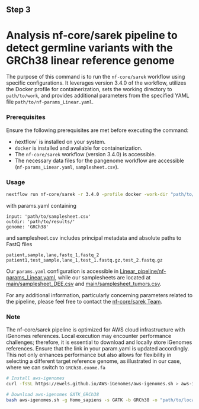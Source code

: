 ## Step 3
# Analysis nf-core/sarek pipeline to detect germline variants with the GRCh38 linear reference genome

The purpose of this command is to run the `nf-core/sarek` workflow using specific configurations. It leverages version 3.4.0 of the workflow, utilizes the Docker profile for containerization, sets the working directory to `path/to/work`, and provides additional parameters from the specified YAML file `path/to/nf-params_Linear.yaml`.

### Prerequisites

Ensure the following prerequisites are met before executing the command:

- ǹextflow` is installed on your system.
- `docker` is installed and available for containerization.
- The `nf-core/sarek` workflow (version 3.4.0) is accessible.
- The necessary data files for the pangenome workflow are accessible (`nf-params_Linear.yaml`, `samplesheet.csv`).

### Usage
```bash
nextflow run nf-core/sarek -r 3.4.0 -profile docker -work-dir "path/to/work" -params-file "path/to/nf-params_Linear.yaml"
```
with params.yaml containing
```
input: 'path/to/samplesheet.csv'
outdir: 'path/to/results/'
genome: 'GRCh38'
```
and samplesheet.csv includes principal metadata and absolute paths to FastQ files 
```
patient,sample,lane,fastq_1,fastq_2
patient1,test_sample,lane_1,test_1.fastq.gz,test_2.fastq.gz
```
Our `params.yaml` configuration is accessible in [Linear_pipeline/nf-params_Linear.yaml](https://github.com/LuciaNhuNguyen/Masterarbeit/blob/main/Linear_pipeline/nf-params_Linear.yaml), while our samplesheets are located at [main/samplesheet_DEE.csv](https://github.com/LuciaNhuNguyen/Masterarbeit/blob/main/samplesheet_DEE.csv) and [main/samplesheet_tumors.csv](https://github.com/LuciaNhuNguyen/Masterarbeit/blob/main/samplesheet_tumors.csv). 

For any additional information, particularly concerning parameters related to the pipeline, please feel free to contact the [nf-core/sarek Team](https://nf-co.re/sarek/3.4.0/parameters#snpeff_cache).

### Note
The nf-core/sarek pipeline is optimized for AWS cloud infrastructure with iGenomes references. Local execution may encounter performance challenges; therefore, it is essential to download and locally store iGenomes references. Ensure that the link in your param.yaml is updated accordingly. This not only enhances performance but also allows for flexibility in selecting a different target reference genome, as illustrated in our case, where we can switch to `GRCh38.exome.fa`
```bash
# Install aws-igenomes 
curl -fsSL https://ewels.github.io/AWS-iGenomes/aws-igenomes.sh > aws-igenomes.sh

# Download aws-igenomes GATK_GRCh38
bash aws-igenomes.sh -g Homo_sapiens -s GATK -b GRCh38 -o "path/to/local_GRCh38-igenomes" -q
```
